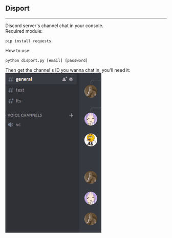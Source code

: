 ## Disport
___
Discord server's channel chat in your console.
<br>
Required module:
```
pip install requests
```
How to use:
<br>
```
python disport.py [email] [password]
```
Then get the channel's ID you wanna chat in, you'll need it:
<br>
![ExampleGif](github/Animation.gif)

